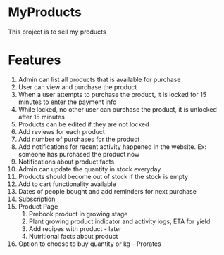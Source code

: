 # MyProducts

This project is to sell my products

# Features
 1. Admin can list all products that is available for purchase
 2. User can view and purchase the product
 3. When a user attempts to purchase the product, it is locked for 15 minutes to enter the payment info
 4. While locked, no other user can purchase the product, it is unlocked after 15 minutes
 5. Products can be edited if they are not locked
 6. Add reviews for each product
 7. Add number of purchases for the product
 8. Add notifications for recent activity happened in the website. Ex: someone has purchased the product now
 9. Notifications about product facts
 10. Admin can update the quantity in stock everyday
 11. Products should become out of stock if the stock is empty
 12. Add to cart functionality available
 13. Dates of people bought and add reminders for next purchase
 14. Subscription
 15. Product Page
     1. Prebook product in growing stage
     2. Plant growing product indicator and activity logs, ETA for yield
     3. Add recipes with product - later
     4. Nutritional facts about product
 16. Option to choose to buy quantity or kg - Prorates
 
 
 
